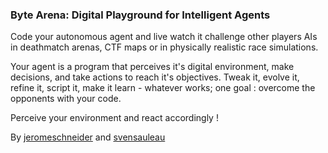 ### Byte Arena: Digital Playground for Intelligent Agents

Code your autonomous agent and live watch it challenge other players AIs in deathmatch arenas, CTF maps or in physically realistic race simulations.

Your agent is a program that perceives it's digital environment, make decisions, and take actions to reach it's objectives. Tweak it, evolve it, refine it, script it, make it learn - whatever works; one goal : overcome the opponents with your code.

Perceive your environment and react accordingly !

By [jeromeschneider](https://twitter.com/jeromeschneider) and [svensauleau](https://twitter.com/svensauleau)
